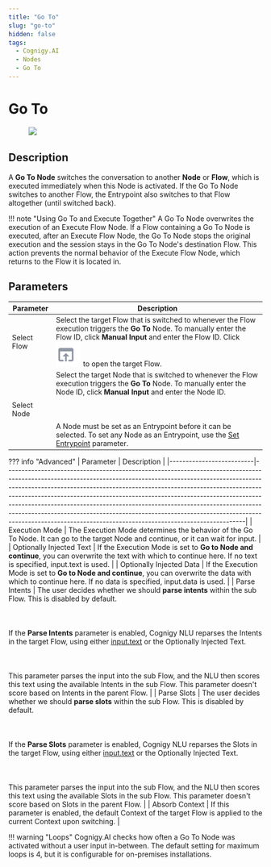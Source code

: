 ```yaml
---
title: "Go To" 
slug: "go-to" 
hidden: false 
tags:
  - Cognigy.AI
  - Nodes
  - Go To
---
```


# Go To

<figure>
  <img class="image-center" src="../../../../../../static/img/_assets/ai/build/node-reference/logic/go-to.png" width="50%" />
</figure>

## Description

A **Go To Node** switches the conversation to another **Node** or **Flow**, which is executed immediately when this Node is activated. If the Go To Node switches to another Flow, the Entrypoint also switches to that Flow altogether (until switched back).

!!! note "Using Go To and Execute Together"
    A Go To Node overwrites the execution of an Execute Flow Node. If a Flow containing a Go To Node is executed, after an Execute Flow Node, the Go To Node stops the original execution and the session stays in the Go To Node's destination Flow. This action prevents the normal behavior of the Execute Flow Node, which returns to the Flow it is located in.

## Parameters

| Parameter   | Description                                                                                                                                                                                                                                                                                                                                                      |
|-------------|------------------------------------------------------------------------------------------------------------------------------------------------------------------------------------------------------------------------------------------------------------------------------------------------------------------------------------------------------------------|
| Select Flow | Select the target Flow that is switched to whenever the Flow execution triggers the **Go To** Node. To manually enter the Flow ID, click **Manual Input** and enter the Flow ID. Click ![target-flow](../../../../../static/img/_assets/icons/target-flow.svg) to open the target Flow.                                                                          |
| Select Node | Select the target Node that is switched to whenever the Flow execution triggers the **Go To** Node. To manually enter the Node ID, click **Manual Input** and enter the Node ID. <br></br><br></br>A Node must be set as an Entrypoint before it can be selected. To set any Node as an Entrypoint, use the [Set Entrypoint](../../nodes/overview.md) parameter. |

??? info "Advanced"
    | Parameter                | Description                                                                                                                                                                                                                                                                                                                                                                                                                                                                                                                                                  |
    |--------------------------|--------------------------------------------------------------------------------------------------------------------------------------------------------------------------------------------------------------------------------------------------------------------------------------------------------------------------------------------------------------------------------------------------------------------------------------------------------------------------------------------------------------------------------------------------------------|
    | Execution Mode           | The Execution Mode determines the behavior of the Go To Node. It can go to the target Node and continue, or it can wait for input.                                                                                                                                                                                                                                                                                                                                                                                                                           |
    | Optionally Injected Text | If the Execution Mode is set to **Go to Node and continue**, you can overwrite the text with which to continue here. If no text is specified, input.text is used.                                                                                                                                                                                                                                                                                                                                                                                            |
    | Optionally Injected Data | If the Execution Mode is set to **Go to Node and continue**, you can overwrite the data with which to continue here. If no data is specified, input.data is used.                                                                                                                                                                                                                                                                                                                                                                                            |
    | Parse Intents            | The user decides whether we should **parse intents** within the sub Flow. This is disabled by default.<br></br><br></br>If the **Parse Intents** parameter is enabled, Cognigy NLU reparses the Intents in the target Flow, using either [input.text](../../../test/interaction-panel/input.md#accessing-the-input-object) or the Optionally Injected Text.<br></br><br></br>This parameter parses the input into the sub Flow, and the NLU then scores this text using the available Intents in the sub Flow. This parameter doesn't score based on Intents in the parent Flow. |
    | Parse Slots              | The user decides whether we should **parse slots** within the sub Flow. This is disabled by default.<br></br><br></br>If the **Parse Slots** parameter is enabled, Cognigy NLU reparses the Slots in the target Flow, using either [input.text](../../../test/interaction-panel/input.md#accessing-the-input-object) or the Optionally Injected Text.<br></br><br></br>This parameter parses the input into the sub Flow, and the NLU then scores this text using the available Slots in the sub Flow. This parameter doesn't score based on Slots in the parent Flow.           |
    | Absorb Context           | If this parameter is enabled, the default Context of the target Flow is applied to the current Context upon switching.                                                                                                                                                                                                                                                                                                                                                                                                                                       |

!!! warning "Loops"
    Cognigy.AI checks how often a Go To Node was activated without a user input in-between. The default setting for maximum loops is 4, but it is configurable for on-premises installations.
